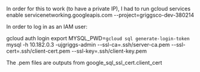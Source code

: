 In order for this to work (to have a private IP), I had to run gcloud services enable servicenetworking.googleapis.com --project=griggsco-dev-380214

In order to log in as an IAM user:

gcloud auth login
export MYSQL_PWD=`gcloud sql generate-login-token`
mysql -h 10.182.0.3 -ujgriggs-admin --ssl-ca=.ssh/server-ca.pem --ssl-cert=.ssh/client-cert.pem --ssl-key=.ssh/client-key.pem

The .pem files are outputs from google_sql_ssl_cert.client_cert
